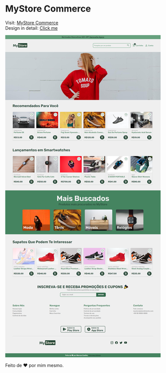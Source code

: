 # MyStore Commerce

Visit: <a href="https://mystore-virual-store.vercel.app/">MyStore Commerce</a> <br>
Design in detail: <a href="https://www.figma.com/file/yNzLcWiAU9DFxA8fU10Bno/Ecommerce?t=KUykX5DYBq1Psdul-6">Click me</a>

<img src="./assets/images/img-full-page.png">

Feito de ❤ por mim mesmo.
